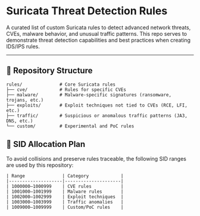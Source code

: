 # Suricata Threat Detection Rules

A curated list of custom Suricata rules to detect advanced network threats, CVEs, malware behavior, and unusual traffic patterns.
This repo serves to demonstrate threat detection capabilities and best practices when creating IDS/IPS rules.

---

## 📂 Repository Structure

```text
rules/              # Core Suricata rules
├── cve/            # Rules for specific CVEs
├── malware/        # Malware-specific signatures (ransomware, trojans, etc.)
├── exploits/       # Exploit techniques not tied to CVEs (RCE, LFI, etc.)
├── traffic/        # Suspicious or anomalous traffic patterns (JA3, DNS, etc.)
└── custom/         # Experimental and PoC rules
```

## 🔢 SID Allocation Plan

To avoid collisions and preserve rules traceable, the following SID ranges are used by this repository:

```text
| Range              | Category            |
|--------------------|---------------------|
| 1000000–1000999    | CVE rules           |
| 1001000–1001999    | Malware rules       |
| 1002000–1002999    | Exploit techniques  |
| 1003000–1003999    | Traffic anomalies   |
| 1009000–1009999    | Custom/PoC rules    |
```